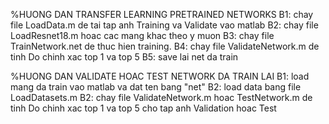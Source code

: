 
%HUONG DAN TRANSFER LEARNING PRETRAINED NETWORKS
B1: chay file LoadData.m de tai tap anh Training va Validate vao matlab
B2: chay file LoadResnet18.m hoac cac mang khac theo y muon
B3: chay file TrainNetwork.net de thuc hien training.
B4: chay file ValidateNetwork.m de tinh Do chinh xac top 1 va top 5
B5: save lai net da train


%HUONG DAN VALIDATE HOAC TEST NETWORK DA TRAIN LAI
B1: load mang da train vao matlab va dat ten bang "net"
B2: load data bang file LoadDatasets.m
B2: chay file ValidateNetwork.m hoac TestNetwork.m de tinh Do chinh xac top 1 va top 5 cho tap anh Validation hoac Test


